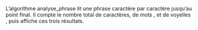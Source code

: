  L’algorithme analyse_phrase lit une phrase caractère par caractère jusqu’au point final. 
 Il compte le nombre total de caractères, de mots , et de voyelles , puis affiche ces trois résultats.
